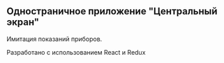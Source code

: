 ## Одностраничное приложение "Центральный экран"

Имитация показаний приборов.

Разработано с использованием React и Redux
